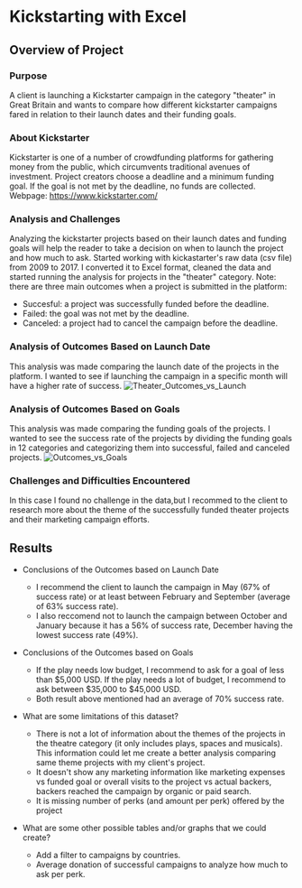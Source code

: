 # Kickstarting with Excel

## Overview of Project

### Purpose
A client is launching a Kickstarter campaign in the category "theater" in Great Britain and wants to compare how different kickstarter campaigns fared in relation to their launch dates and their funding goals.

### About Kickstarter
Kickstarter is one of a number of crowdfunding platforms for gathering money from the public, which circumvents traditional avenues of investment. Project creators choose a deadline and a minimum funding goal. If the goal is not met by the deadline, no funds are collected.
Webpage: https://www.kickstarter.com/

### Analysis and Challenges
Analyzing the kickstarter projects based on their launch dates and funding goals will help the reader to take a decision on when to launch the project and how much to ask. 
Started working with kickastarter's raw data (csv file) from 2009 to 2017. I converted it to Excel format, cleaned the data and started running the analysis for projects in the "theater" category. 
Note: there are three main outcomes when a project is submitted in the platform:
- Succesful: a project was successfully funded before the deadline.
- Failed: the goal was not met by the deadline.
- Canceled: a project had to cancel the campaign before the deadline.

### Analysis of Outcomes Based on Launch Date
This analysis was made comparing the launch date of the projects in the platform. I wanted to see if launching the campaign in a specific month will have a higher rate of success.
![Theater_Outcomes_vs_Launch](https://user-images.githubusercontent.com/25446419/109434814-a7358280-79dc-11eb-91f5-f2c92ff11f2c.png)

### Analysis of Outcomes Based on Goals
This analysis was made comparing the funding goals of the projects. I wanted to see the success rate of the projects by dividing the funding goals in 12 categories and categorizing them into successful, failed and canceled projects.
![Outcomes_vs_Goals](https://user-images.githubusercontent.com/25446419/109434771-79503e00-79dc-11eb-91f2-ca5a5c969119.png)

### Challenges and Difficulties Encountered
In this case I found no challenge in the data,but I recommed to the client to research more about the theme of the successfully funded theater projects and their marketing campaign efforts.

## Results
-  Conclusions of the Outcomes based on Launch Date
   - I recommend the client to launch the campaign in May (67% of success rate) or at least between February and September (average of 63% success rate).
   - I also reccomend not to launch the campaign between October and January because it has a 56% of success rate, December having the lowest success rate (49%).

- Conclusions of the Outcomes based on Goals
  - If the play needs low budget, I recommend to ask for a goal of less than $5,000 USD. If the play needs a lot of budget, I recommend to ask between $35,000 to $45,000 USD.
  - Both result above mentioned had an average of 70% success rate.

- What are some limitations of this dataset?
  - There is not a lot of information about the themes of the projects in the theatre category (it only includes plays, spaces and musicals). This information could let me create a better analysis comparing same theme projects with my client's project. 
  - It doesn't show any marketing information like marketing expenses vs funded goal or overall visits to the project vs actual backers, backers reached the campaign by organic or paid search.
  - It is missing number of perks (and amount per perk) offered by the project

- What are some other possible tables and/or graphs that we could create?
  - Add a filter to campaigns by countries.
  - Average donation of successful campaigns to analyze how much to ask per perk.
